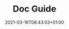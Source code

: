 ---
title: "Doc Guide"
description: "Doc Guide"
lead: ""
date: 2021-03-16T08:43:03+01:00
lastmod: 2021-03-16T08:43:03+01:00
draft: false
images: []
---